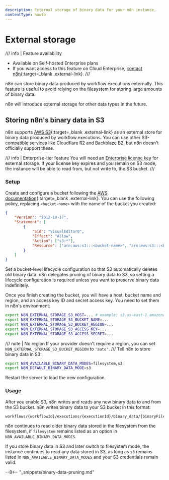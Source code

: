 ```yaml
---
description: External storage of binary data for your n8n instance.
contentType: howto
---
```


# External storage

/// info | Feature availability
* Available on Self-hosted Enterprise plans
* If you want access to this feature on Cloud Enterprise, [contact n8n](https://n8n-community.typeform.com/to/y9X2YuGa){:target=_blank .external-link}.
///

n8n can store binary data produced by workflow executions externally. This feature is useful to avoid relying on the filesystem for storing large amounts of binary data. 

n8n will introduce external storage for other data types in the future.

## Storing n8n's binary data in S3

n8n supports [AWS S3](https://docs.aws.amazon.com/AmazonS3/latest/userguide/Welcome.html){:target=_blank .external-link} as an external store for binary data produced by workflow executions. You can use other S3-compatible services like Cloudflare R2 and Backblaze B2, but n8n doesn't officially support these.

/// info | Enterprise-tier feature
You will need an [Enterprise license key](/enterprise-key/) for external storage. If your license key expires and you remain on S3 mode, the instance will be able to read from, but not write to, the S3 bucket.
///
### Setup

Create and configure a bucket following the [AWS documentation](https://docs.aws.amazon.com/AmazonS3/latest/userguide/creating-bucket.html){:target=_blank .external-link}. You can use the following policy, replacing `<bucket-name>` with the name of the bucket you created:

```json
{
	"Version": "2012-10-17",
	"Statement": [
		{
			"Sid": "VisualEditor0",
			"Effect": "Allow",
			"Action": ["s3:*"],
			"Resource": ["arn:aws:s3:::<bucket-name>", "arn:aws:s3:::<bucket-name>/*"]
		}
	]
}
```

Set a bucket-level lifecycle configuration so that S3 automatically deletes old binary data. n8n delegates pruning of binary data to S3, so setting a lifecycle configuration is required unless you want to preserve binary data indefinitely.

Once you finish creating the bucket, you will have a host, bucket name and region, and an access key ID and secret access key. You need to set them in n8n's environment:

```sh
export N8N_EXTERNAL_STORAGE_S3_HOST=... # example: s3.us-east-1.amazonaws.com
export N8N_EXTERNAL_STORAGE_S3_BUCKET_NAME=...
export N8N_EXTERNAL_STORAGE_S3_BUCKET_REGION=...
export N8N_EXTERNAL_STORAGE_S3_ACCESS_KEY=...
export N8N_EXTERNAL_STORAGE_S3_ACCESS_SECRET=...
```

/// note | No region
If your provider doesn't require a region, you can set `N8N_EXTERNAL_STORAGE_S3_BUCKET_REGION` to `'auto'`. 
///
Tell n8n to store binary data in S3:

```sh
export N8N_AVAILABLE_BINARY_DATA_MODES=filesystem,s3
export N8N_DEFAULT_BINARY_DATA_MODE=s3
```

Restart the server to load the new configuration.

### Usage

After you enable S3, n8n writes and reads any new binary data to and from the S3 bucket. n8n writes binary data to your S3 bucket in this format:

```
workflows/{workflowId}/executions/{executionId}/binary_data/{binaryFileId}
```

n8n continues to read older binary data stored in the filesystem from the filesystem, if `filesystem` remains listed as an option in `N8N_AVAILABLE_BINARY_DATA_MODES`.

If you store binary data in S3 and later switch to filesystem mode, the instance continues to read any data stored in S3, as long as `s3` remains listed in `N8N_AVAILABLE_BINARY_DATA_MODES` and your S3 credentials remain valid.

--8<-- "_snippets/binary-data-pruning.md"
